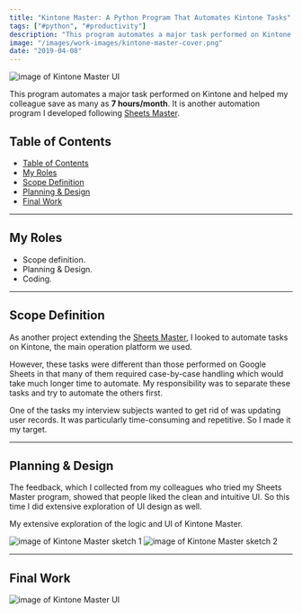 ```yaml
---
title: "Kintone Master: A Python Program That Automates Kintone Tasks"
tags: ["#python", "#productivity"]
description: "This program automates a major task performed on Kintone and helped my colleague save as many as 7 hours/month. It is another automation program I developed following Sheets Master."
image: "/images/work-images/kintone-master-cover.png"
date: "2019-04-08"
---
```


![image of Kintone Master UI](/images/work-images/kintone-master.png)

This program automates a major task performed on Kintone and helped my colleague save as many as **7 hours/month**. It is another automation program I developed following [Sheets Master](/works/sheets-master).

## Table of Contents

- [Table of Contents](#table-of-contents)
- [My Roles](#my-roles)
- [Scope Definition](#scope-definition)
- [Planning & Design](#planning--design)
- [Final Work](#final-work)

---

## My Roles

- Scope definition.
- Planning & Design.
- Coding.

___

## Scope Definition

As another project extending the [Sheets Master](/works/sheets-master), I looked to automate tasks on Kintone, the main operation platform we used.

However, these tasks were different than those performed on Google Sheets in that many of them required case-by-case handling which would take much longer time to automate. My responsibility was to separate these tasks and try to automate the others first.

One of the tasks my interview subjects wanted to get rid of was updating user records. It was particularly time-consuming and repetitive. So I made it my target.

---

## Planning & Design

The feedback, which I collected from my colleagues who tried my Sheets Master program, showed that people liked the clean and intuitive UI. So this time I did extensive exploration of UI design as well.

My extensive exploration of the logic and UI of Kintone Master.

![image of Kintone Master sketch 1](/images/work-images/kintone-master-sketch1.png)
![image of Kintone Master sketch 2](/images/work-images/kintone-master-sketch2.png)

___

## Final Work

![image of Kintone Master UI](/images/work-images/kintone-master.png)